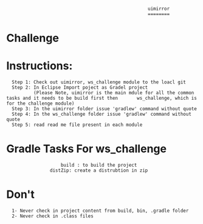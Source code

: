                                                         uimirror
                                                        ========
Challenge
=========

Instructions:
=============
      Step 1: Check out uimirror, ws_challenge module to the loacl git
      Step 2: In Eclipse Import poject as Gradel project
              (Please Note, uimirror is the main mdule for all the common tasks and it needs to be build first then       ws_challenge, which is for the challenge module)
      Step 3: In the uimirror folder issue 'gradlew' command without quote 
      Step 4: In the ws_challenge folder issue 'gradlew' command without quote
      Step 5: read read me file present in each module
  
Gradle Tasks For ws_challenge
=============================
						build : to build the project
  					distZip: create a distrubtion in zip
  					
  					
Don't
======
      1- Never check in project content from build, bin, .gradle folder
      2- Never check in .class files
      
  
